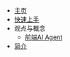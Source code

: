 * [主页](/zh-cn/)
* [快速上手](/zh-cn/tutorial/quick_start.md)
* 观点与概念
    * [前端AI Agent](/zh-cn/concepts/frontend_ai_agent.md)
* [简介](/zh-cn/tutorial/an_introduction_to_myfun.md)